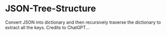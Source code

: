 # JSON-Tree-Structure
Convert JSON into dictionary and then recursively traverse the dictionary to extract all the keys. Credits to ChatGPT...
